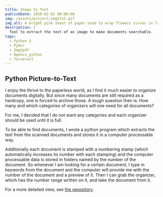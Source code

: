 ```yaml
---
title: Image to Text
publishDate: 2019-02-01 00:00:00
img: /assets/project/img2txt.gif
img_alt: A bright pink sheet of paper used to wrap flowers curves in front of rich blue background
description: |
  Tool to extract the text of an image to make documents searchable.
tags:
  - Python 3
  - PyOcr
  - Img2pdf
  - Opencv_python
  - Tesseract
---
```

## Python Picture-to-Text

I enjoy the thrive to the paperless world, as I find it much easier to organize documents digitally.
But since many documents are still required as a hardcopy, one is forced to archive those.
A tough question then is: How many and which categories of organizers will one need for all documents?

For me, I decided that I do not want any categories and each organizer should be used until it is full.

To be able to find documents, I wrote a python program which extracts the text from the scanned documents and stores it in a computer processable way.

Additionally each document is stamped with a numbering stamp (which automatically increases its number with each stamping) and the computer processable data is stored in folders named by the number of the document. So whenever I am looking for a certain document, I type in keywords from the document and the computer will provide me with the number of the document and a preview of it. Then I can grab the organizer, which has the number range written on it, and take the document from it.

For a more detailed view, see [the repository](https://github.com/jerey/image-to-pdf-and-txt).
